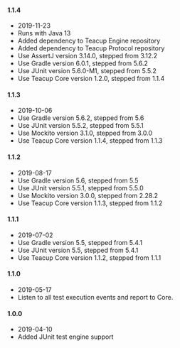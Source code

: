 #### 1.1.4
- 2019-11-23
- Runs with Java 13
- Added dependency to Teacup Engine repository
- Added dependency to Teacup Protocol repository
- Use AssertJ version 3.14.0, stepped from 3.12.2
- Use Gradle version 6.0.1, stepped from 5.6.2
- Use JUnit version 5.6.0-M1, stepped from 5.5.2
- Use Teacup Core version 1.2.0, stepped from 1.1.4
#### 1.1.3
- 2019-10-06
- Use Gradle version 5.6.2, stepped from 5.6
- Use JUnit version 5.5.2, stepped from 5.5.1
- Use Mockito version 3.1.0, stepped from 3.0.0
- Use Teacup Core version 1.1.4, stepped from 1.1.3
#### 1.1.2
- 2019-08-17
- Use Gradle version 5.6, stepped from 5.5
- Use JUnit version 5.5.1, stepped from 5.5.0
- Use Mockito version 3.0.0, stepped from 2.28.2
- Use Teacup Core version 1.1.3, stepped from 1.1.2
#### 1.1.1
- 2019-07-02
- Use Gradle version 5.5, stepped from 5.4.1
- Use JUnit version 5.5, stepped from 5.4.1
- Use Teacup Core version 1.1.2, stepped from 1.1.1
#### 1.1.0
- 2019-05-17
- Listen to all test execution events and report to Core.
#### 1.0.0
- 2019-04-10
- Added JUnit test engine support